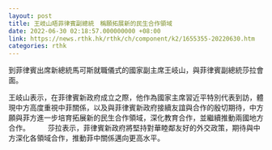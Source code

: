 ```yaml
---
layout: post
title: 王岐山晤菲律賓副總統　稱願拓展新的民生合作領域
date: 2022-06-30 02:18:57.000000000 +08:00
link: https://news.rthk.hk/rthk/ch/component/k2/1655355-20220630.htm
categories: rthk
---
```


到菲律賓出席新總統馬可斯就職儀式的國家副主席王岐山，與菲律賓副總統莎拉會面。

王岐山表示，在菲律賓新政府成立之際，他作為國家主席習近平特別代表到訪，體現中方高度重視中菲關係，以及與菲律賓新政府接續友誼與合作的殷切期待，中方願與菲方進一步培育拓展新的民生合作領域，深化教育合作，並繼續推動兩國地方合作。
　　
莎拉表示，菲律賓新政府將堅持對華睦鄰友好的外交政策，期待與中方深化各領域合作，推動菲中關係邁向更高水平。
